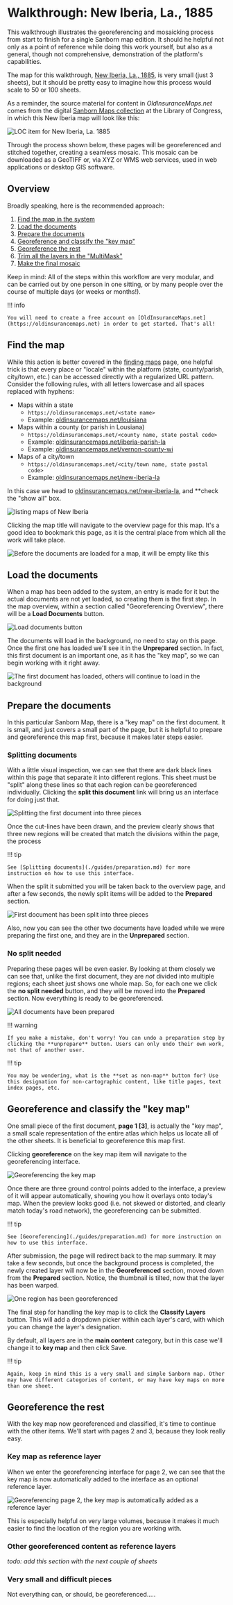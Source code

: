 # Walkthrough: New Iberia, La., 1885

This walkthrough illustrates the georeferencing and mosaicking process from start to finish for a single Sanborn map edition. It should he helpful not only as a point of reference while doing this work yourself, but also as a general, though not comprehensive, demonstration of the platform's capabilities.

The map for this walkthrough, [New Iberia, La., 1885](https://www.loc.gov/item/sanborn03375_001/), is very small (just 3 sheets), but it should be pretty easy to imagine how this process would scale to 50 or 100 sheets.

As a reminder, the source material for content in _OldInsuranceMaps.net_ comes from the digital [Sanborn Maps collection](https://www.loc.gov/collections/sanborn-maps/) at the Library of Congress, in which this New Iberia map will look like this:

![LOC item for New Iberia, La. 1885](./_assets/images/tutorial-new-iberia-loc-gallery.png)

Through the process shown below, these pages will be georeferenced and stitched together, creating a seamless mosaic. This mosaic can be downloaded as a GeoTIFF or, via XYZ or WMS web services, used in web applications or desktop GIS software.

## Overview

Broadly speaking, here is the recommended approach:

1. [Find the map in the system](#find-the-map)
1. [Load the documents](#load-the-documents)
1. [Prepare the documents](#prepare-the-documents)
2. [Georeference and classify the "key map"](#georefernce-and-classify-the-key-map)
4. [Georeference the rest](#georeference-the-rest)
5. [Trim all the layers in the "MultiMask"](#trim-the-layers)
6. [Make the final mosaic](#make-the-final-mosaic)

Keep in mind: All of the steps within this workflow are very modular, and can be carried out by one person in one sitting, or by many people over the course of multiple days (or weeks or months!).

!!! info

    You will need to create a free account on [OldInsuranceMaps.net](https://oldinsurancemaps.net) in order to get started. That's all!

## Find the map

While this action is better covered in the [finding maps](/guides/finding-maps.md) page, one helpful trick is that every place or "locale" within the platform (state, county/parish, city/town, etc.) can be accessed directly with a regularized URL pattern. Consider the following rules, with all letters lowercase and all spaces replaced with hyphens:

- Maps within a state
    - `https://oldinsurancemaps.net/<state name>`
    - Example: [oldinsurancemaps.net/louisiana](https://oldinsurancemaps.net/louisiana)
- Maps within a county (or parish in Lousiana)
    - `https://oldinsurancemaps.net/<county name, state postal code>`
    - Example: [oldinsurancemaps.net/iberia-parish-la](https://oldinsurancemaps.net/iberia-parish-la)
    - Example: [oldinsurancemaps.net/vernon-county-wi](https://oldinsurancemaps.net/vernon-county-wi)
- Maps of a city/town
    - `https://oldinsurancemaps.net/<city/town name, state postal code>`
    - Example: [oldinsurancemaps.net/new-iberia-la](https://oldinsurancemaps.net/new-iberia-la)

In this case we head to [oldinsurancemaps.net/new-iberia-la](https://oldinsurancemaps.net/new-iberia-la), and **check the "show all" box.

![listing maps of New Iberia](./_assets/images/tutorial-new-iberia-locale.png)

Clicking the map title will navigate to the overview page for this map. It's a good idea to bookmark this page, as it is the central place from which all the work will take place.

![Before the documents are loaded for a map, it will be empty like this](./_assets/images/tutorial-new-iberia-empty-summary.png)

## Load the documents

When a map has been added to the system, an entry is made for it but the actual documents are not yet loaded, so creating them is the first step. In the map overview, within a section called "Georeferencing Overview", there will be a **Load Documents** button.

![Load documents button](./_assets/images/tutorial-new-iberia-load-docs.png)

The documents will load in the background, no need to stay on this page. Once the first one has loaded we'll see it in the **Unprepared** section. In fact, this first document is an important one, as it has the "key map", so we can begin working with it right away.

![The first document has loaded, others will continue to load in the background](./_assets/images/tutorial-new-iberia-one-loaded.png)

## Prepare the documents

In this particular Sanborn Map, there is a "key map" on the first document. It is small, and just covers a small part of the page, but it is helpful to prepare and georeference this map first, because it makes later steps easier.

### Splitting documents

With a little visual inspection, we can see that there are dark black lines within this page that separate it into different regions. This sheet must be "split" along these lines so that each region can be georeferenced individually. Clicking the **split this document** link will bring us an interface for doing just that.

![Splitting the first document into three pieces](./_assets/images/tutorial-new-iberia-splitting.png)

Once the cut-lines have been drawn, and the preview clearly shows that three new regions will be created that match the divisions within the page, the process

!!! tip

    See [Splitting documents](./guides/preparation.md) for more instruction on how to use this interface.

When the split it submitted you will be taken back to the overview page, and after a few seconds, the newly split items will be added to the **Prepared** section.

![First document has been split into three pieces](./_assets/images/tutorial-new-iberia-one-split.png)

Also, now you can see the other two documents have loaded while we were preparing the first one, and they are in the **Unprepared** section.

### No split needed

Preparing these pages will be even easier. By looking at them closely we can see that, unlike the first document, they are _not_ divided into multiple regions; each sheet just shows one whole map. So, for each one we click the **no split needed** button, and they will be moved into the **Prepared** section. Now everything is ready to be georeferenced.

![All documents have been prepared](./_assets/images/tutorial-new-iberia-all-prepared.png)

!!! warning

    If you make a mistake, don't worry! You can undo a preparation step by clicking the **unprepare** button. Users can only undo their own work, not that of another user.

!!! tip

    You may be wondering, what is the **set as non-map** button for? Use this designation for non-cartographic content, like title pages, text index pages, etc.

## Georeference and classify the "key map"

One small piece of the first document, **page 1 [3]**, is actually the "key map", a small scale representation of the entire atlas which helps us locate all of the other sheets. It is beneficial to georeference this map first.

Clicking **georeference** on the key map item will navigate to the georeferencing interface.

![Georeferencing the key map](./_assets/images/tutorial-new-iberia-georef-key-map.png)

Once there are three ground control points added to the interface, a preview of it will appear automatically, showing you how it overlays onto today's map. When the preview looks good (i.e. not skewed or distorted, and clearly match today's road network), the georeferencing can be submitted.

!!! tip

    See [Georeferencing](./guides/preparation.md) for more instruction on how to use this interface.

After submission, the page will redirect back to the map summary. It may take a few seconds, but once the background process is completed, the newly created layer will now be in the **Georeferenced** section, moved down from the **Prepared** section. Notice, the thumbnail is tilted, now that the layer has been warped.

![One region has been georeferenced](./_assets/images/tutorial-new-iberia-one-georeferenced.png)

The final step for handling the key map is to click the **Classify Layers** button. This will add a dropdown picker within each layer's card, with which you can change the layer's designation.

By default, all layers are in the **main content** category, but in this case we'll change it to **key map** and then click Save.

!!! tip

    Again, keep in mind this is a very small and simple Sanborn map. Other may have different categories of content, or may have key maps on more than one sheet.

## Georeference the rest

With the key map now georeferenced and classified, it's time to continue with the other items. We'll start with pages 2 and 3, because they look really easy.

### Key map as reference layer

When we enter the georeferencing interface for page 2, we can see that the key map is now automatically added to the interface as an optional reference layer.

![Georeferencing page 2, the key map is automatically added as a reference layer](./_assets/images/tutorial-new-iberia-georef-page-2.png)

This is especially helpful on very large volumes, because it makes it much easier to find the location of the region you are working with.

### Other georeferenced content as reference layers

_todo: add this section with the next couple of sheets_

### Very small and difficult pieces

Not everything can, or should, be georeferenced.....
